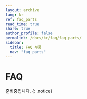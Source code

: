 ```yaml
---
layout: archive
lang: kr
ref: faq_parts
read_time: true
share: true
author_profile: false
permalink: /docs/kr/faq/faq_parts/
sidebar:
  title: FAQ 부품
  nav: "faq_parts"
---
```


# FAQ

준비중입니다.
{: .notice}
